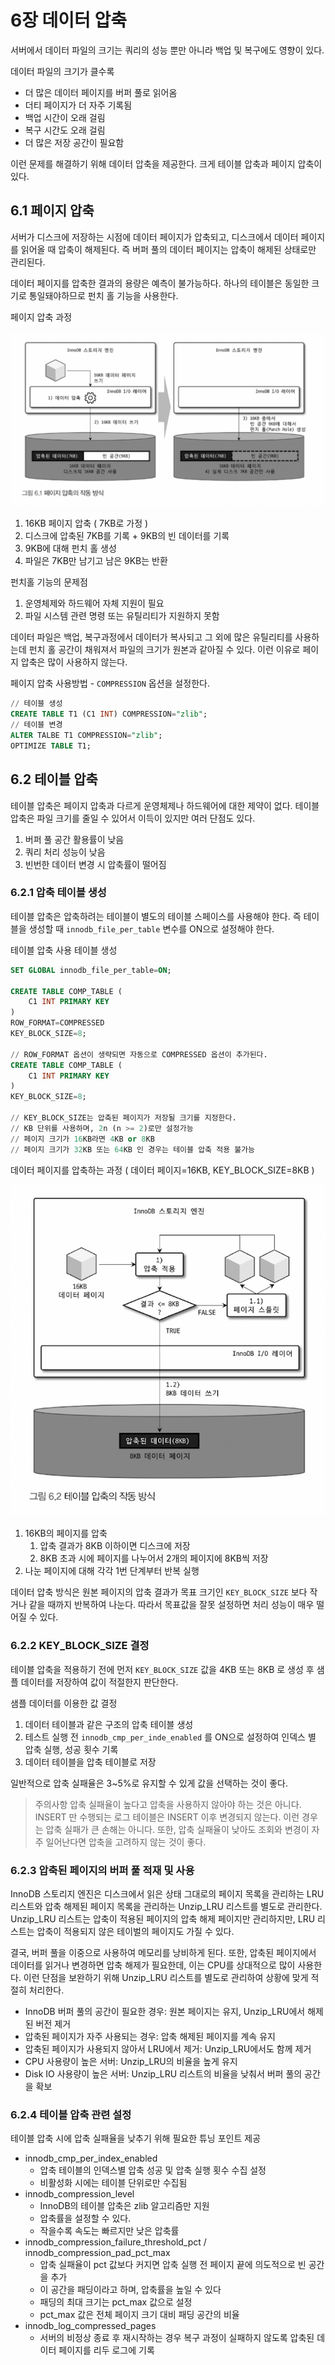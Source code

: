 # 6장 데이터 압축

서버에서 데이터 파일의 크기는 쿼리의 성능 뿐만 아니라 백업 및 복구에도 영향이 있다.

데이터 파일의 크기가 클수록

- 더 많은 데이터 페이지를 버퍼 풀로 읽어옴
- 더티 페이지가 더 자주 기록됨
- 백업 시간이 오래 걸림
- 복구 시간도 오래 걸림
- 더 많은 저장 공간이 필요함

이런 문제를 해결하기 위해 데이터 압축을 제공한다. 크게 테이블 압축과 페이지 압축이 있다.

## 6.1 페이지 압축

서버가 디스크에 저장하는 시점에 데이터 페이지가 압축되고, 디스크에서 데이터 페이지를 읽어올 때 압축이 해제된다. 즉 버퍼 풀의 데이터 페이지는 압축이 해제된 상태로만 관리된다.

데이터 페이지를 압축한 결과의 용량은 예측이 불가능하다. 하나의 테이블은 동일한 크기로 통일돼야하므로 펀치 홀 기능을 사용한다.

페이지 압축 과정

![페이지 압축 과정](./images/6-1.png)

1. 16KB 페이지 압축 ( 7KB로 가정 )
2. 디스크에 압축된 7KB를 기록 + 9KB의 빈 데이터를 기록
3. 9KB에 대해 펀치 홀 생성
4. 파일은 7KB만 남기고 남은 9KB는 반환

펀치홀 기능의 문제점
1. 운영체제와 하드웨어 자체 지원이 필요
2. 파일 시스템 관련 명령 또는 유틸리티가 지원하지 못함

데이터 파일은 백업, 복구과정에서 데이터가 복사되고 그 외에 많은 유틸리티를 사용하는데 펀치 홀 공간이 채워져서 파일의 크기가 원본과 같아질 수 있다. 이런 이유로 페이지 압축은 많이 사용하지 않는다.

페이지 압축 사용방법 - `COMPRESSION` 옵션을 설정한다.

```sql
// 테이블 생성
CREATE TABLE T1 (C1 INT) COMPRESSION="zlib";
// 테이블 변경
ALTER TALBE T1 COMPRESSION="zlib";
OPTIMIZE TABLE T1;
```

## 6.2 테이블 압축

테이블 압축은 페이지 압축과 다르게 운영체제나 하드웨어에 대한 제약이 없다. 테이블 압축은 파일 크기를 줄일 수 있어서 이득이 있지만 여러 단점도 있다.

1. 버퍼 풀 공간 활용률이 낮음
2. 쿼리 처리 성능이 낮음
3. 빈번한 데이터 변경 시 압축률이 떨어짐

### 6.2.1 압축 테이블 생성

테이블 압축은 압축하려는 테이블이 별도의 테이블 스페이스를 사용해야 한다. 즉 테이블을 생성할 때 `innodb_file_per_table` 변수를 ON으로 설정해야 한다.

테이블 압축 사용 테이블 생성

```sql
SET GLOBAL innodb_file_per_table=ON;

CREATE TABLE COMP_TABLE (
	C1 INT PRIMARY KEY
)
ROW_FORMAT=COMPRESSED
KEY_BLOCK_SIZE=8;

// ROW_FORMAT 옵션이 생략되면 자동으로 COMPRESSED 옵션이 추가된다.
CREATE TABLE COMP_TABLE (
	C1 INT PRIMARY KEY
)
KEY_BLOCK_SIZE=8;

// KEY_BLOCK_SIZE는 압축된 페이지가 저장될 크기를 지정한다.
// KB 단위를 사용하며, 2n (n >= 2)로만 설정가능
// 페이지 크기가 16KB라면 4KB or 8KB
// 페이지 크기가 32KB 또는 64KB 인 경우는 테이블 압축 적용 불가능
```

데이터 페이지를 압축하는 과정 ( 데이터 페이지=16KB, KEY_BLOCK_SIZE=8KB )

![데이터 페이지를 압축하는 과정](./images/6-2.png)

1. 16KB의 페이지를 압축
    1. 압축 결과가 8KB 이하이면 디스크에 저장
    2. 8KB 초과 시에 페이지를 나누어서 2개의 페이지에 8KB씩 저장
2. 나눈 페이지에 대해 각각 1번 단계부터 반복 실행

데이터 압축 방식은 원본 페이지의 압축 결과가 목표 크기인 `KEY_BLOCK_SIZE` 보다 작거나 같을 때까지 반복하여 나눈다. 따라서 목표값을 잘못 설정하면 처리 성능이 매우 떨어질 수 있다.

### 6.2.2 KEY_BLOCK_SIZE 결정

테이블 압축을 적용하기 전에 먼저 `KEY_BLOCK_SIZE` 값을 4KB 또는 8KB 로 생성 후 샘플 데이터를 저장하여 값이 적절한지 판단한다.

샘플 데이터를 이용한 값 결정

1. 데이터 테이블과 같은 구조의 압축 테이블 생성
2. 테스트 실행 전 `innodb_cmp_per_inde_enabled` 를 ON으로 설정하여 인덱스 별 압축 실행, 성공 횟수 기록
3. 데이터 테이블을 압축 테이블로 저장

일반적으로 압축 실패율은 3~5%로 유지할 수 있게 값을 선택하는 것이 좋다.

> 주의사항
압축 실패율이 높다고 압축을 사용하지 않아야 하는 것은 아니다. INSERT 만 수행되는 로그 테이블은 INSERT 이후 변경되지 않는다. 이런 경우는 압축 실패가 큰 손해는 아니다.
또한, 압축 실패율이 낮아도 조회와 변경이 자주 일어난다면 압축을 고려하지 않는 것이 좋다.
>

### 6.2.3 압축된 페이지의 버퍼 풀 적재 및 사용

InnoDB 스토리지 엔진은 디스크에서 읽은 상태 그대로의 페이지 목록을 관리하는 LRU 리스트와 압축 해제된 페이지 목록을 관리하는 Unzip_LRU 리스트를 별도로 관리한다. Unzip_LRU 리스트는 압축이 적용된 페이지의 압축 해제 페이지만 관리하지만, LRU 리스트는 압축이 적용되지 않은 테이벌의 페이지도 가질 수 있다.

결국, 버퍼 풀을 이중으로 사용하여 메모리를 낭비하게 된다. 또한, 압축된 페이지에서 데이터를 읽거나 변경하면 압축 해제가 필요한데, 이는 CPU를 상대적으로 많이 사용한다. 이런 단점을 보완하기 위해 Unzip_LRU 리스트를 별도로 관리하여 상황에 맞게 적절히 처리한다.

- InnoDB 버퍼 풀의 공간이 필요한 경우: 원본 페이지는 유지, Unzip_LRU에서 해제된 버전 제거
- 압축된 페이지가 자주 사용되는 경우: 압축 해제된 페이지를 계속 유지
- 압축된 페이지가 사용되지 않아서 LRU에서 제거: Unzip_LRU에서도 함께 제거
- CPU 사용량이 높은 서버: Unzip_LRU의 비율을 높게 유지
- Disk IO 사용량이 높은 서버: Unzip_LRU 리스트의 비율을 낮춰서 버퍼 풀의 공간을 확보

### 6.2.4 테이블 압축 관련 설정

테이블 압축 시에 압축 실패율을 낮추기 위해 필요한 튜닝 포인트 제공

- innodb_cmp_per_index_enabled
    - 압축 테이블의 인덱스별 압축 성공 및 압축 실행 횟수 수집 설정
    - 비활성화 시에는 테이블 단위로만 수집됨
- innodb_compression_level
    - InnoDB의 테이블 압축은 zlib 알고리즘만 지원
    - 압축률을 설정할 수 있다.
    - 작을수록 속도는 빠르지만 낮은 압축률
- innodb_compression_failure_threshold_pct / innodb_compression_pad_pct_max
    - 압축 실패율이 pct 값보다 커지면 압축 실행 전 페이지 끝에 의도적으로 빈 공간을 추가
    - 이 공간을 패딩이라고 하며, 압축률을 높일 수 있다
    - 패딩의 최대 크기는 pct_max 값으로 설정
    - pct_max 값은 전체 페이지 크기 대비 패딩 공간의 비율
- innodb_log_compressed_pages
    - 서버의 비정상 종료 후 재시작하는 경우 복구 과정이 실패하지 않도록 압축된 데이터 페이지를 리두 로그에 기록
